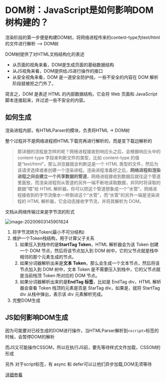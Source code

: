 # DOM树：JavaScript是如何影响DOM树构建的？

渲染阶段的第一步便是构建DOM树，将网络进程传来的content-type为text/html的文件进行解析 ——> DOM树

DOM树提供了对HTML文档结构化的表述

- 从页面的视角来看，DOM是生成页面的基础数据结构
- 从JS视角来看，DOM提供给JS进行操作的接口
- 从安全视角来看，DOM 是一道安全防护线，一些不安全的内容在 DOM 解析阶段就被拒之门外了。

简言之，DOM 是表述 HTML 的内部数据结构，它会将 Web 页面和 JavaScript 脚本连接起来，并过滤一些不安全的内容。



## 如何生成

渲染进程内部，有HTMLParser的模块，负责将HTML -> DOM树

整个过程并不是网络进程把HTML下载完再进行解析的，而是变下载边解析的

> 那详细的流程是怎样的呢？网络进程接收到响应头之后，会根据响应头中的 content-type 字段来判断文件的类型，比如 content-type 的值是“text/html”，那么浏览器就会判断这是一个 HTML 类型的文件，然后为该请求选择或者创建一个渲染进程。渲染进程准备好之后，**网络进程和渲染进程之间会建立一个共享数据的管道**，网络进程接收到数据后就往这个管道里面放，而渲染进程则从管道的另外一端不断地读取数据，并同时将读取的数据“喂”给 HTML 解析器。你可以把这个管道想象成一个“水管”，网络进程接收到的字节流像水一样倒进这个“水管”，而“水管”的另外一端是渲染进程的 HTML 解析器，它会动态接收字节流，并将其解析为 DOM。

文档从网络传输过来是字节流的形式

![image-20200603145901624](http://picbed.sedationh.cn/image-20200603145901624.png)

1. 将字节流转为Token(最小不可分结构)
2. 维护一个Token栈结构，用于计算父子关系
   1. 如果压入到栈中的是**StartTag Token**，HTML 解析器会为该 Token 创建一个 DOM 节点，然后将该节点加入到 DOM 树中，它的父节点就是栈中相邻的那个元素生成的节点。
   2. 如果分词器解析出来是**文本 Token**，那么会生成一个文本节点，然后将该节点加入到 DOM 树中，文本 Token 是不需要压入到栈中，它的父节点就是当前栈顶 Token 所对应的 DOM 节点。
   3. 如果分词器解析出来的是**EndTag 标签**，比如是 EndTag div，HTML 解析器会查看 Token 栈顶的元素是否是 StarTag div，如果是，就将 StartTag div 从栈中弹出，表示该 div 元素解析完成。
3. 完整DOM生成



## JS如何影响DOM生成

因为可能要对已经生成的DOM进行操作，当HTMLParser解析到`<script>`标签的时候，会暂停DOM的解析

而JS又可能操作CSSOM，所以在执行JS前，要先等待样式文件加载，CSSOM的形成



另外 对于script标签，有 async 和 defer可以让他们异步加载,DOM无须等待

[详细参看](https://javascript.info/script-async-defer)